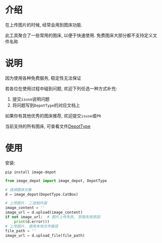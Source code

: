 # 介绍

在上传图片的时候, 经常会用到图床功能.

此工具聚合了一些常用的图床, 以便于快速使用. 免费图床大部分都不支持定义文件名称

# 说明

因为使用各种免费服务, 稳定性无法保证

若各位在使用过程中碰到问题, 欢迎下列任选一种方式补充: 

1. 提交`isuse`说明问题
2. 将问题写到`DepotType`的对应文档上

如果你有其他优秀的图床推荐, 欢迎提交`isuse`或`PR`

当前支持的所有图床, 可查看文件[DepotType](./image_depot/depot_type.py)

# 使用

安装: 

```shell
pip install image-depot
```

```python
from image_depot import image_depot, DepotType

# 选择图床对象
d = image_depot(DepotType.CatBox)

# 上传图片. 二进制内容
image_content = ''
image_url = d.upload(image_content)
if not image_url:  # 图片上传失败, 获取失败原因
    print(d.error())
# 上传图片, 使用本地文件路径
file_path = ''
image_url = d.upload_file(file_path)
```


